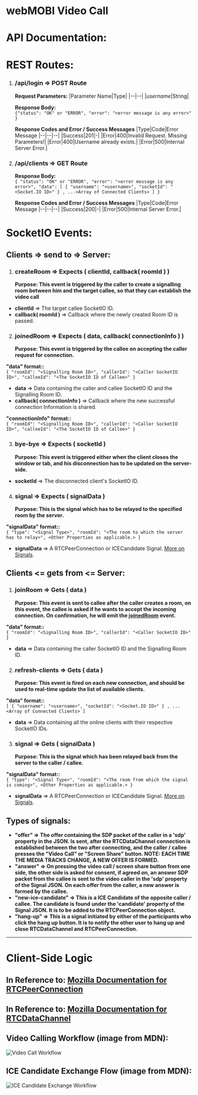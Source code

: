 # webMOBI Video Call

# API Documentation:

# REST Routes:

1.  ### **/api/login => POST Route**

    **Request Parameters:**
    |Parameter Name|Type|
    |--|--|
    |_username_|String|

    **Response Body:**  
    `{"status": "OK" or "ERROR", "error": "<error message is any error>" }`

    **Response Codes and Error / Success Messages**
    |Type|Code|Error Message
    |--|--|--|
    |Success|201|-|
    |Error|400|Invalid Request. Missing Parameters!|
    |Error|400|Username already exists.|
    |Error|500|Internal Server Error.|

2.  ### **/api/clients => GET Route**

    **Response Body:**  
    `{ "status": "OK" or "ERROR", "error": "<error message is any error>", "data": [ { "username": "<username>", "socketId": "<Socket.IO ID>" } , ...<Array of Connected Clients> ] }`

    **Response Codes and Error / Success Messages**
    |Type|Code|Error Message
    |--|--|--|
    |Success|200|-|
    |Error|500|Internal Server Error.|

# SocketIO Events:

## **Clients => send to => Server:**

1.  ### **createRoom => Expects ( clientId, callback( roomId ) )**
    **Purpose: This event is triggered by the caller to create a signalling room between him and the target callee, so that they can establish the video call**

- **clientId** => The target callee SocketIO ID.
- **callback( roomId )** => Callback where the newly created Room ID is passed.

2.  ### **joinedRoom => Expects ( data, callback( connectionInfo ) )**
    **Purpose: This event is triggered by the callee on accepting the caller request for connection.**

**"data" format::**  
`{ "roomId": "<Signalling Room ID>", "callerId": "<Caller SocketIO ID>", "calleeId": "<The SocketIO ID of Callee>" }`

- **data** => Data containing the caller and callee SocketIO ID and the Signalling Room ID.
- **callback( connectionInfo )** => Callback where the new successful connection Information is shared.

**"connectionInfo" format::**  
`{ "roomId": "<Signalling Room ID>", "callerId": "<Caller SocketIO ID>", "calleeId": "<The SocketIO ID of Callee>" }`

3. ### **bye-bye => Expects ( socketId )**
   **Purpose: This event is triggered either when the client closes the window or tab, and his disconnection has to be updated on the server-side.**

- **socketId** => The disconnected client's SocketIO ID.

4. ### **signal => Expects ( signalData )**
   **Purpose: This is the signal which has to be relayed to the specified room by the server.**

**"signalData" format::**  
`{ "type": "<Signal Type>", "roomId": "<The room to which the server has to relay>", <Other Properties as applicable.> }`

- **signalData** => A RTCPeerConnection or ICECandidate Signal. [More on Signals](#types-of-signals).

## Clients <= gets from <= Server:

1. ### **joinRoom => Gets ( data )**
   **Purpose: This event is sent to callee after the caller creates a room, on this event, the callee is asked if he wants to accept the incoming connection. On confirmation, he will emit the [joinedRoom](#joinedroom--expects--data-callback-connectioninfo--) event.**

**"data" format::**  
`{ "roomId": "<Signalling Room ID>", "callerId": "<Caller SocketIO ID>" }`

- **data** => Data containing the caller SocketIO ID and the Signalling Room ID.

2. ### **refresh-clients => Gets ( data )**
   **Purpose: This event is fired on each new connection, and should be used to real-time update the list of available clients.**

**"data" format::**  
`[ { "username": "<username>", "socketId": "<Socket.IO ID>" } , ...<Array of Connected Clients> ]`

- **data** => Data containing all the online clients with their respective SocketIO IDs.

3. ### **signal => Gets ( signalData )**
   **Purpose: This is the signal which has been relayed back from the server to the caller / callee.**

**"signalData" format::**  
`{ "type": "<Signal Type>", "roomId": "<The room from which the signal is coming>", <Other Properties as applicable.> }`

- **signalData** => A RTCPeerConnection or ICECandidate Signal. [More on Signals](#types-of-signals).

## Types of signals:

- **"offer" => The offer containing the SDP packet of the caller in a 'sdp' property in the JSON. Is sent, after the RTCDataChannel connection is established between the two after connecting, and the caller / callee presses the "Video Call" or "Screen Share" button. NOTE: EACH TIME THE MEDIA TRACKS CHANGE, A NEW OFFER IS FORMED.**
- **"answer" => On pressing the video call / screen share button from one side, the other side is asked for consent, if agreed on, an answer SDP packet from the callee is sent to the video caller in the 'sdp' property of the Signal JSON. On each offer from the caller, a new answer is formed by the callee.**
- **"new-ice-candidate" => This is a ICE Candidate of the opposite caller / callee. The candidate is found under the 'candidate' property of the Signal JSON. It is to be added to the RTCPeerConnection object.**
- **"hang-up" => This is a signal initiated by either of the participants who click the hang up button. It is to notify the other user to hang up and close RTCDataChannel and RTCPeerConnection.**

---

# Client-Side Logic

## In Reference to: [Mozilla Documentation for RTCPeerConnection](https://developer.mozilla.org/en-US/docs/Web/API/WebRTC_API/Signaling_and_video_calling)

## In Reference to: [Mozilla Documentation for RTCDataChannel](https://developer.mozilla.org/en-US/docs/Web/API/WebRTC_API/Simple_RTCDataChannel_sample)

## Video Calling Workflow (image from MDN):

![Video Call Workflow](https://media.prod.mdn.mozit.cloud/attachments/2016/01/27/12363/9d667775214ae0422fae606050f60c1e/WebRTC%20-%20Signaling%20Diagram.svg)

## ICE Candidate Exchange Flow (image from MDN):

![ICE Candidate Exchange Workflow](https://media.prod.mdn.mozit.cloud/attachments/2016/01/27/12365/b5bcd9ecac08ae0bc89b6a3e08cfe93c/WebRTC%20-%20ICE%20Candidate%20Exchange.svg)
